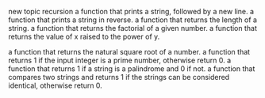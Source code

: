 new topic recursion
a function that prints a string, followed by a new line.
a function that prints a string in reverse.
a function that returns the length of a string.
a function that returns the factorial of a given number.
a function that returns the value of x raised to the power of y.

a function that returns the natural square root of a number.
a function that returns 1 if the input integer is a prime number, otherwise return 0.
a function that returns 1 if a string is a palindrome and 0 if not.
a function that compares two strings and returns 1 if the strings can be considered identical, otherwise return 0.
